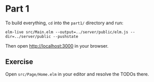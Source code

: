 # Part 1

To build everything, `cd` into the `part1/` directory and run:

```shell
elm-live src/Main.elm --output=../server/public/elm.js --dir=../server/public --pushstate
```

Then open [http://localhost:3000](http://localhost:3000) in your browser.

## Exercise

Open `src/Page/Home.elm` in your editor and resolve the TODOs there.

